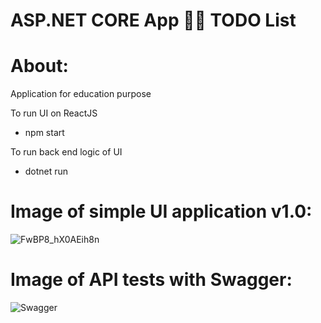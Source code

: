# ASP.NET CORE App 👨‍💻 TODO List

# About:

Application for education purpose

To run UI on ReactJS 
* npm start 

 To run back end logic of UI
* dotnet run 

# Image of simple UI application v1.0:
![FwBP8_hX0AEih8n](https://github.com/vnikifirov/Ecosystem.DotNet/assets/39588115/2a69dff4-35bc-4c7f-bb83-da7d059386a8)

# Image of API tests with Swagger:
![Swagger](https://github.com/vnikifirov/Ecosystem.DotNet/assets/39588115/7124c684-1c92-4350-809f-d08ec150c0f3)
